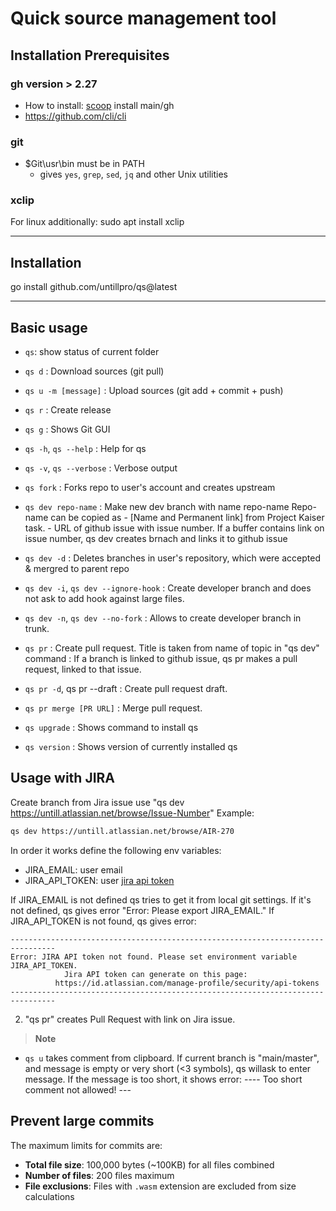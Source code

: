 # Quick source management tool

## Installation Prerequisites

### gh    version > 2.27

- How to install: [scoop](https://scoop.sh/#/apps?q=gh) install main/gh
- https://github.com/cli/cli

### git

- $Git\usr\bin must be in PATH
  - gives `yes`, `grep`, `sed`, `jq` and other Unix utilities

### xclip

For linux additionally:   sudo apt install xclip

---

## Installation

go install github.com/untillpro/qs@latest

---

## Basic usage

- `qs`: show status of current folder

- `qs d`                    : Download sources (git pull)
- `qs u -m [message]`       : Upload sources (git add + commit + push)
- `qs r`                    : Create release
- `qs g`                    : Shows Git GUI
- `qs -h`, `qs --help`      : Help for qs
- `qs -v`, `qs --verbose`   : Verbose output

- `qs fork`  		            : Forks repo to user's account and creates upstream
- `qs dev repo-name`        : Make new dev branch with name repo-name
                              Repo-name can be copied as
                                - [Name and Permanent link] from Project Kaiser task.
                                - URL of github issue with issue number.
                              If a buffer contains link on issue number, qs dev creates brnach and links it to github issue

- `qs dev -d`         	    : Deletes branches in user's repository, which were accepted & mergred to parent repo
- `qs dev -i`, `qs dev --ignore-hook`    : Create developer branch and does not ask to add hook against large files.
- `qs dev -n`, `qs dev --no-fork`        : Allows to create developer branch in trunk.
- `qs pr`                   : Create pull request. Title is taken from name of topic in "qs dev" command
                            : If a branch is linked to github issue, qs pr makes a pull request, linked to that issue.
- `qs pr -d`, qs pr --draft : Create pull request draft.
- `qs pr merge [PR URL]`    : Merge pull request.

- `qs upgrade`  	          : Shows command to install qs
- `qs version`  	          : Shows version of currently installed qs

## Usage with JIRA

Create branch from Jira issue use "qs dev https://untill.atlassian.net/browse/Issue-Number"
Example:

```bash
qs dev https://untill.atlassian.net/browse/AIR-270
```

In order it works define the following env variables:

- JIRA_EMAIL: user email
- JIRA_API_TOKEN: user [jira api token](https://id.atlassian.com/manage-profile/security/api-tokens)

If JIRA_EMAIL is not defined qs tries to get it from local git settings.
If it's not defined, qs gives error "Error: Please export JIRA_EMAIL."
If JIRA_API_TOKEN is not found, qs gives error:

```text
--------------------------------------------------------------------------------
Error: JIRA API token not found. Please set environment variable JIRA_API_TOKEN.
            Jira API token can generate on this page:
          https://id.atlassian.com/manage-profile/security/api-tokens           
--------------------------------------------------------------------------------
```

2. "qs pr" creates Pull Request with link on Jira issue.
  
> **Note**

- `qs u` takes comment from clipboard. If current branch is "main/master",
  and message is empty or very short (<3 symbols), qs willask to enter message.
  If the message is too short, it shows error:
     ----  Too short comment not allowed! ---

## Prevent large commits

The maximum limits for commits are:

- **Total file size**: 100,000 bytes (~100KB) for all files combined
- **Number of files**: 200 files maximum
- **File exclusions**: Files with `.wasm` extension are excluded from size calculations
